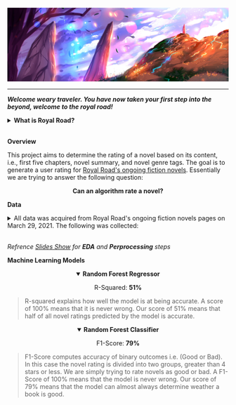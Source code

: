 ![Royal Road](img/rrlogo.jpg)

---

***Welcome weary traveler. You have now taken your first step into the beyond, welcome to the royal road!***

<details>

 <summary><b>What is Royal Road?</b></summary>

 > [Royal Road®](https://www.royalroad.com/home) is the home of web novels and fan fiction! In their amazing community, you can find various talented individuals who write as a hobby or even professionally, artists who create art for them, and many, many readers who provide valuable feedback and encouragement.

</details>
<br />

**Overview**

This project aims to determine the rating of a novel based on its content, i.e., first five chapters, novel summary, and novel genre tags. The goal is to generate a user rating for [Royal Road's ongoing fiction novels](https://www.royalroad.com/fictions/active-popular). Essentially we are trying to answer the following question:

<div align="center"> <b> Can an algorithm rate a novel? </b> </div>

**Data**

<details>

<summary> All data was acquired from Royal Road's ongoing fiction novels pages on March 29, 2021. The following was collected:
</summary>

Total Collected :|2719|  |       |
:---------:|:-------:|:---------:|:------------:|
Titles| Genres|Followers|Number of Pages|
Number of Chapters|Chapter 1 | Chapter 2| Chapter 3|
Chapter 4 | Chapter 5| Date Last Updated| Number of Views|
Rating |

</details display="none">
<br />

*Refrence [Slides Show](https://www.google.com/) for **EDA** and **Perprocessing** steps*

**Machine Learning Models**

<div align="center">
<details open>
<summary><b>Random Forest Regressor</b></summary>

R-Squared: **51%**

<div align="left">

> R-squared explains how well the model is at being accurate. A score of 100% means that it is never wrong. Our score of 51% means that half of all novel ratings predicted by the model is accurate.
</div>

</details>

</div>

<div align="center">
<details open>
<summary><b>Random Forest Classifier</b></summary>

F1-Score: **79%**

<div align="left">

> F1-Score computes accuracy of binary outcomes i.e. (Good or Bad). In this case the novel rating is divided into two groups, greater than 4 stars or less. We are simply trying to rate novels as good or bad. A F1-Score of 100% means that the model is never wrong. Our score of 79% means that the model can almost always determine weather a book is good.

</div>
</details>
</div>


